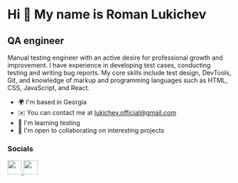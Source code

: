 Hi 👋 My name is Roman Lukichev
===============================

QA engineer
-----------

Manual testing engineer with an active desire for professional growth and improvement. I have experience in developing test cases, conducting testing and writing bug reports. My core skills include test design, DevTools, Git, and knowledge of markup and programming languages such as HTML, CSS, JavaScript, and React.

* 🌍  I'm based in Georgia
* ✉️  You can contact me at [lukichev.official@gmail.com](mailto:lukichev.official@gmail.com)
* 🧠  I'm learning testing
* 🤝  I'm open to collaborating on interesting projects


### Socials

<p align="left"> <a href="https://www.github.com/burd-up" target="_blank" rel="noreferrer"> <picture> <source media="(prefers-color-scheme: dark)" srcset="https://raw.githubusercontent.com/danielcranney/readme-generator/main/public/icons/socials/github-dark.svg" /> <source media="(prefers-color-scheme: light)" srcset="https://raw.githubusercontent.com/danielcranney/readme-generator/main/public/icons/socials/github.svg" /> <img src="https://raw.githubusercontent.com/danielcranney/readme-generator/main/public/icons/socials/github.svg" width="32" height="32" /> </picture> </a> <a href="https://www.linkedin.com/in/lukichevqa" target="_blank" rel="noreferrer"> <picture> <source media="(prefers-color-scheme: dark)" srcset="https://raw.githubusercontent.com/danielcranney/readme-generator/main/public/icons/socials/linkedin-dark.svg" /> <source media="(prefers-color-scheme: light)" srcset="https://raw.githubusercontent.com/danielcranney/readme-generator/main/public/icons/socials/linkedin.svg" /> <img src="https://raw.githubusercontent.com/danielcranney/readme-generator/main/public/icons/socials/linkedin.svg" width="32" height="32" /> </picture> </a></p>
<!--
Hi 👋 My name is Роман Лукичев
==============================

QA engineer
-----------

Инженер по ручному тестированию с активным стремлением к профессиональному росту и совершенствованию. Обладаю опытом в области разработки тест-кейсов, проведения тестирования и составления баг-репортов. Мои основные навыки включают тест-дизайн, работу с DevTools, владение Git, а также знание языков разметки и программирования, таких как HTML, CSS, JavaScript и React.

* 🌍  I'm based in Грузия
* ✉️  You can contact me at [lukichev.official@gmail.com](mailto:lukichev.official@gmail.com)
* 🧠  I'm learning тестирование
* 🤝  I'm open to collaborating on интересные проекты
-->

